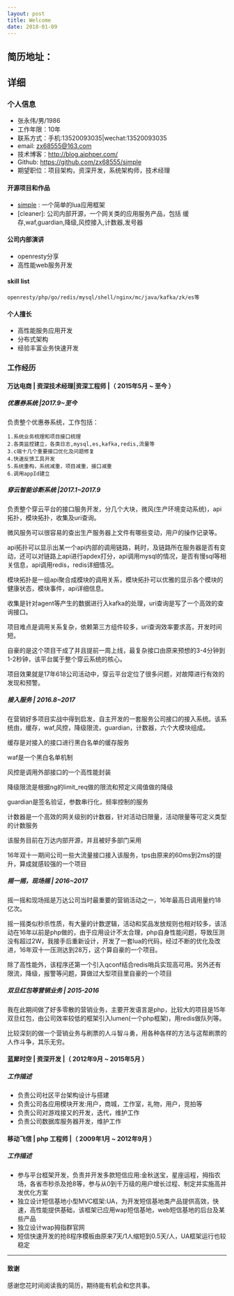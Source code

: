 ```yaml
---
layout: post
title: Welcome 
date: 2018-01-09
---
```

## 简历地址： 
 
## 详细
### 个人信息
 - 张永伟/男/1986
 - 工作年限：10年
 - 联系方式：手机:13520093035|wechat:13520093035
 - email: zx68555@163.com
 - 技术博客：http://blog.aiphper.com/ 
 - Github: https://github.com/zx68555/simple
 - 期望职位：项目架构，资深开发，系统架构师，技术经理
#### 开源项目和作品

 - [simple](http://github.com/zx68555/simple) : 一个简单的lua应用框架
 - [cleaner]: 公司内部开源，一个网关类的应用服务产品，包括 缓存,waf,guardian,降级,风控接入,计数器,发号器

#### 公司内部演讲

  - openresty分享
  - 高性能web服务开发

#### skill list
    openresty/php/go/redis/mysql/shell/nginx/mc/java/kafka/zk/es等
    
#### 个人擅长
- 高性能服务应用开发
- 分布式架构
- 经验丰富业务快速开发

    

### 工作经历
#### 万达电商  | 资深技术经理|资深工程师 |（ 2015年5月 ~ 至今 ）

##### 优惠券系统 |2017.9~至今

负责整个优惠券系统，工作包括：
    
    1.系统业务梳理和项目接口梳理
    2.各类监控建立，各类日志,mysql,es,kafka,redis,流量等
    3.c端十几个重要接口优化及问题修复
    4.快速反馈工具开发
    5.系统重构，系统减重，项目减重，接口减重
    6.调用appId建立


##### 穿云智能诊断系统 |2017.1~2017.9

负责整个穿云平台的接口服务开发，分几个大块，微风(生产环境变动系统)，api拓扑，模块拓扑，收集及uri查询。

微风服务可以很容易的查出生产服务器上文件有哪些变动，用户的操作记录等。

api拓扑可以显示出某一个api内部的调用链路，耗时，及链路所在服务器是否有变动，还可以对链路上api进行apdex打分，api调用mysql的情况，是否有慢sql等相关信息，api调用redis，redis详细情况。

模块拓扑是一组api聚合成模块的调用关系，模块拓扑可以优雅的显示各个模块的健康状态，模块事件，api详细信息。

收集是针对agent等产生的数据进行入kafka的处理，uri查询是写了一个高效的查询接口。

项目难点是调用关系复杂，依赖第三方组件较多，uri查询效率要求高，开发时间短。

自豪的是这个项目干成了并且提前一周上线，最复杂接口由原来预想的3-4分钟到1-2秒钟，该平台属于整个穿云系统的核心。

项目效果就是17年618公司活动中，穿云平台定位了很多问题，对故障进行有效的发现和预警。

##### 接入服务 | 2016.8~2017

在营销好多项目实战中得到启发，自主开发的一套服务公司接口的接入系统。该系统由，缓存，waf,风控，降级限流，guardian，计数器，六个大模块组成。

缓存是对接入的接口进行黑白名单的缓存服务

waf是一个黑白名单机制

风控是调用外部接口的一个高性能封装

降级限流是根据ng的limit_req做的限流和预定义阈值做的降级

guardian是签名验证，参数串行化，频率控制的服务

计数器是一个高效的网关级别的计数器，针对活动日限量，活动限量等可定义类型的计数服务

该服务目前在万达内部开源，并且被好多部门采用

16年双十一期间公司一些大流量接口接入该服务，tps由原来的60ms到2ms的提升，算成就感较强的一个项目

##### 摇一摇，现场摇 | 2016~2017

摇一摇和现场摇是万达公司当时最重要的营销活动之一，16年最高日调用量约18亿次。

摇一摇类似秒杀性质，有大量的计数逻辑，活动和奖品发放规则也相对较多，该活动在16年以前是php做的，由于应用设计不太合理，php自身性能问题，导致压测没有超过2W，我接手后重新设计，开发了一套lua的代码，经过不断的优化及改进，16年双十一压测达到28万，这个算自豪的一个项目。

除了高性能外，该程序还第一个引入qconf结合redis哨兵实现高可用。另外还有限流，降级，报警等问题，算做过大型项目里自豪的一个项目

#####  双旦红包等营销业务 | 2015-2016

我在此期间做了好多零散的营销业务，主要开发语言是php，比较大的项目是15年双旦红包，由公司效率较低的框架引入lumen(一个php框架)，用redis做队列等。

比较深刻的做一个营销业务与刷票的人斗智斗勇，用各种各样的方法与这帮刷票的人作斗争，其乐无穷。

#### 蓝犀时空 | 资深开发 |（ 2012年9月 ~ 2015年5月 ）


##### 工作描述

  * 负责公司社区平台架构设计与搭建  
  * 负责公司各应用模块开发:用户，商城，工作室，礼物，用户，竞拍等
  * 负责公司对游戏接又的开发，迭代，维护工作  
  * 负责公司数据库服务器开发，维护工作

#### 移动飞信 | php 工程师 |（ 2009年1月 ~ 2012年9月 ）

##### 工作描述
   * 参与平台框架开发，负责并开发多款短信应用:金秋送宝，星座运程，拇指农场，各省市秒杀及抢8等，参与从0到千万级的用户增长过程、制定并实施高并发优化方案
   * 独立设计短信基地小型MVC框架:UA，为开发短信基地类产品提供高效，快速，高性能提供基础，该框架已应用wap短信基地，web短信基地的后台及某些产品
   * 独立设计wap拇指群官网
   * 短信快速开发的抢8程序模板由原来7天/1人缩短到0.5天/人，UA框架运行也较稳定

---

#### 致谢
感谢您花时间阅读我的简历，期待能有机会和您共事。

